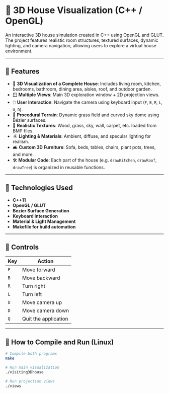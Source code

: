 # 🏡 3D House Visualization (C++ / OpenGL)

An interactive 3D house simulation created in C++ using OpenGL and GLUT. The project features realistic room structures, textured surfaces, dynamic lighting, and camera navigation, allowing users to explore a virtual house environment.

---

## 🎯 Features

- 🔭 **3D Visualization of a Complete House**: Includes living room, kitchen, bedrooms, bathroom, dining area, aisles, roof, and outdoor garden.
- 🪟 **Multiple Views**: Main 3D exploration window + 2D projection views.
- 🖱️ **User Interaction**: Navigate the camera using keyboard input (`F`, `B`, `R`, `L`, `U`, `D`).
- 🌱 **Procedural Terrain**: Dynamic grass field and curved sky dome using Bézier surfaces.
- 🧱 **Realistic Textures**: Wood, grass, sky, wall, carpet, etc. loaded from BMP files.
- ☀️ **Lighting & Materials**: Ambient, diffuse, and specular lighting for realism.
- 🛋️ **Custom 3D Furniture**: Sofa, beds, tables, chairs, plant pots, trees, and more.
- 🛠️ **Modular Code**: Each part of the house (e.g. `drawKitchen`, `drawRoof`, `drawTree`) is organized in reusable functions.

---

## 🧠 Technologies Used

- **C++11**
- **OpenGL / GLUT**
- **Bezier Surface Generation**
- **Keyboard Interaction**
- **Material & Light Management**
- **Makefile for build automation**

---

## 🧭 Controls

| Key | Action               |
|-----|----------------------|
| `F` | Move forward         |
| `B` | Move backward        |
| `R` | Turn right           |
| `L` | Turn left            |
| `U` | Move camera up       |
| `D` | Move camera down     |
| `Q` | Quit the application |

---

## 🔧 How to Compile and Run (Linux)

```bash
# Compile both programs
make

# Run main visualization
./visiting3Dhouse

# Run projection views
./views
